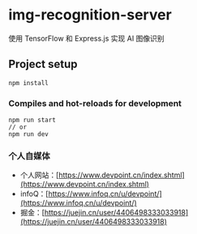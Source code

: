 # img-recognition-server

使用 TensorFlow 和 Express.js 实现 AI 图像识别

## Project setup

```
npm install
```

### Compiles and hot-reloads for development

```
npm run start
// or
npm run dev
```

### 个人自媒体

-   个人网站：[https://www.devpoint.cn/index.shtml](https://www.devpoint.cn/index.shtml)
-   infoQ：[https://www.infoq.cn/u/devpoint/](https://www.infoq.cn/u/devpoint/)
-   掘金：[https://juejin.cn/user/4406498333033918](https://juejin.cn/user/4406498333033918)
